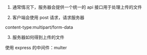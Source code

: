 1. 通常情况下，服务器会提供一个统一的 api 接口用于处理上传的文件

2. 客户端会使用 post 请求，请求服务器

content-type:multipart/form-data

3. 服务器如何得到上传的文件

使用 express 的中间件：multer